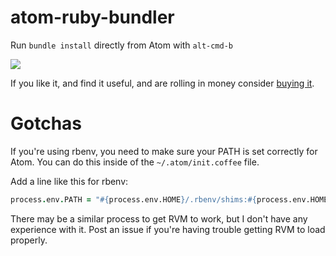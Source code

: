 # atom-ruby-bundler

Run `bundle install` directly from Atom with `alt-cmd-b`

![](http://f.cl.ly/items/2h3U3b3N461J421a2f2p/cero%202014-03-01%2003-53-42.jpg)

If you like it, and find it useful, and are rolling in money consider [buying it](https://gum.co/PdwU).


# Gotchas

If you're using rbenv, you need to make sure your PATH is set correctly for Atom.  You can do this inside of the `~/.atom/init.coffee` file.

Add a line like this for rbenv:

```coffee
process.env.PATH = "#{process.env.HOME}/.rbenv/shims:#{process.env.HOME}/.rbenv/bin:#{process.env.PATH}"
```

There may be a similar process to get RVM to work, but I don't have any experience with it.  Post an issue if you're having trouble getting RVM to load properly.
